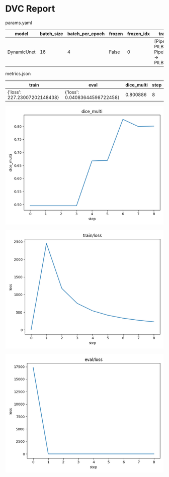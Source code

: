 # DVC Report

params.yaml

| model       |   batch_size |   batch_per_epoch | frozen   |   frozen_idx | transforms                                                      |
|-------------|--------------|-------------------|----------|--------------|-----------------------------------------------------------------|
| DynamicUnet |           16 |                 4 | False    |            0 | [Pipeline: PILBase.create, Pipeline: partial -> PILBase.create] |

metrics.json

| train                        | eval                          |   dice_multi |   step |
|------------------------------|-------------------------------|--------------|--------|
| {'loss': 227.23007202148438} | {'loss': 0.04083644598722458} |     0.800886 |      8 |

![static/dice_multi](static/dice_multi.png)

![static/train/loss](static/train/loss.png)

![static/eval/loss](static/eval/loss.png)

